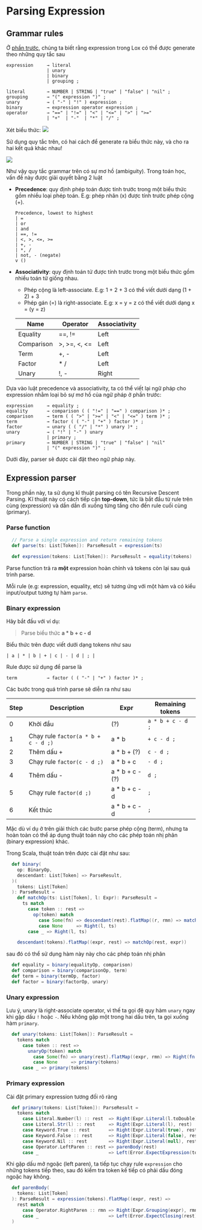 # Parsing Expression 

## Grammar rules

Ở [phần trước](/docs/book/4.representing-code.md), chúng ta biết rằng expression trong Lox có thể được generate theo những quy tắc sau 
```
expression     → literal
               | unary
               | binary
               | grouping ;

literal        → NUMBER | STRING | "true" | "false" | "nil" ;
grouping       → "(" expression ")" ;
unary          → ( "-" | "!" ) expression ;
binary         → expression operator expression ;
operator       → "==" | "!=" | "<" | "<=" | ">" | ">="
               | "+"  | "-"  | "*" | "/" ;
```
Xét biểu thức:
![](http://craftinginterpreters.com/image/parsing-expressions/tokens.png)

Sử dụng quy tắc trên, có hai cách để generate ra biểu thức này, và cho ra hai kết quả khác nhau!

![](http://craftinginterpreters.com/image/parsing-expressions/syntax-trees.png)

Như vậy quy tắc grammar trên có sự mơ hồ (ambiguity). Trong toán học, vấn đề này được giải quyết bằng 2 luật
* **Precedence**: quy định phép toán được tính trước trong một biểu thức gồm nhiều loại phép toán. E.g: phép nhân (x) được tính trước phép cộng (+).

    ```
    Precedence, lowest to highest
    | =
    | or
    | and
    | ==, !=
    | <, >, <=, >=
    | +, -
    | *, /
    | not, - (negate)
    v () 
    ```
* **Associativity**: quy định toán tử được tính trước trong một biểu thức gồm nhiều toán tử giống nhau.
    * Phép cộng là left-associate. E.g: 1 + 2 + 3 có thể viết dưới dạng (1 + 2) + 3
    * Phép gán (=) là right-associate. E.g: x = y = z có thể viết dưới dạng x = (y = z)


    | Name        | Operator     | Associativity |
    | --------    | --------     | -------- |
    | Equality    | ==, !=       | Left     |
    | Comparison  | >, >=, <, <= | Left     |
    | Term        | +, -         | Left     |
    | Factor      | * /          | Left     |
    | Unary       | !, -         | Right    |

Dựa vào luật precedence và associativity, ta có thể viết lại ngữ pháp cho expression nhằm loại bỏ sự mơ hồ của ngữ pháp ở phần trước:

```
expression     → equality ;
equality       → comparison ( ( "!=" | "==" ) comparison )* ;
comparison     → term ( ( ">" | ">=" | "<" | "<=" ) term )* ;
term           → factor ( ( "-" | "+" ) factor )* ;
factor         → unary ( ( "/" | "*" ) unary )* ;
unary          → ( "!" | "-" ) unary
               | primary ;
primary        → NUMBER | STRING | "true" | "false" | "nil"
               | "(" expression ")" ;
```

Dưới đây, parser sẽ được cài đặt theo ngữ pháp này.

## Expression parser 

Trong phần này, ta sử dụng kĩ thuật parsing có tên Recursive Descent Parsing. Kĩ thuật này có cách tiếp cận **top-down**, tức là bắt đầu từ rule trên cùng (expression) và dần dần đi xuống từng tầng cho đến rule cuối cùng (primary).

### Parse function 
```scala
  // Parse a single expression and return remaining tokens
  def parse(ts: List[Token]): ParseResult = expression(ts)

  def expression(tokens: List[Token]): ParseResult = equality(tokens)
```
Parse function trả ra **một** expression hoàn chỉnh và tokens còn lại sau quá trình parse.

Mỗi rule (e.g: expression, equality, etc) sẽ tương ứng với một hàm và có kiểu input/output tương tự hàm `parse`.

### Binary expression

Hãy bắt đầu với ví dụ:
> Parse biểu thức **a * b + c - d**

Biểu thức trên được viết dưới dạng tokens như sau
```
| a | * | b | + | c | - | d | ; |
```

Rule được sử dụng để parse là 
```
term           → factor ( ( "-" | "+" ) factor )* ;
```

Các bước trong quá trình parse sẽ diễn ra như sau

| Step | Description |Expr | Remaining tokens |
| - | - | - | - |
| 0 |   Khởi đầu   | (?)     | `a * b + c - d ;` |
| 1 | Chạy rule `factor(a * b + c - d ;)` | a * b | `+ c - d ;` |
| 2 | Thêm dấu + | a * b + (?) | `c - d ;` |
| 3 | Chạy rule `factor(c - d ;)` | a * b + c | `- d ;` |
| 4 | Thêm dấu - | a * b + c - (?) | `d ;` |
| 5 | Chạy rule `factor(d ;)`| a * b + c - d | `;` |
| 6 | Kết thúc | a * b + c - d | `;` |

Mặc dù ví dụ ở trên giải thích các bước parse phép cộng (term), nhưng ta hoàn toàn có thể áp dụng thuật toán này cho các phép toán nhị phân (binary expression) khác.

Trong Scala, thuật toán trên được cài đặt như sau:
```scala
  def binary(
    op: BinaryOp,
    descendant: List[Token] => ParseResult,
  )(
    tokens: List[Token]
  ): ParseResult =
    def matchOp(ts: List[Token], l: Expr): ParseResult =
      ts match
        case token :: rest =>
          op(token) match
            case Some(fn) => descendant(rest).flatMap((r, rmn) => matchOp(rmn, fn(l, r)))
            case None     => Right(l, ts)
        case _ => Right(l, ts)

    descendant(tokens).flatMap((expr, rest) => matchOp(rest, expr))
```

sau đó có thể sử dụng hàm này này cho các phép toán nhị phân
```scala 
  def equality = binary(equalityOp, comparison)
  def comparison = binary(comparisonOp, term)
  def term = binary(termOp, factor)
  def factor = binary(factorOp, unary)
```

### Unary expression 

Lưu ý, unary là right-associate operator, vì thế ta gọi đệ quy hàm `unary` ngay khi gặp dấu `!` hoặc `-`. Nếu không gặp một trong hai dấu trên, ta gọi xuống hàm `primary`.
```scala 
  def unary(tokens: List[Token]): ParseResult =
    tokens match
      case token :: rest =>
        unaryOp(token) match
          case Some(fn) => unary(rest).flatMap((expr, rmn) => Right(fn(expr), rmn))
          case None     => primary(tokens)
      case _ => primary(tokens)
```

### Primary expression

Cài đặt primary expression tương đối rõ ràng
```scala
  def primary(tokens: List[Token]): ParseResult =
    tokens match
      case Literal.Number(l) :: rest  => Right(Expr.Literal(l.toDouble), rest)
      case Literal.Str(l) :: rest     => Right(Expr.Literal(l), rest)
      case Keyword.True :: rest       => Right(Expr.Literal(true), rest)
      case Keyword.False :: rest      => Right(Expr.Literal(false), rest)
      case Keyword.Nil :: rest        => Right(Expr.Literal(null), rest)
      case Operator.LeftParen :: rest => parenBody(rest)
      case _                          => Left(Error.ExpectExpression(tokens))
```

Khi gặp dấu mở ngoặc (left paren), ta tiếp tục chạy rule `expression` cho những tokens tiếp theo, sau đó kiểm tra token kế tiếp có phải dấu đóng ngoặc hay không.

```scala 
  def parenBody(
    tokens: List[Token]
  ): ParseResult = expression(tokens).flatMap((expr, rest) =>
    rest match
      case Operator.RightParen :: rmn => Right(Expr.Grouping(expr), rmn)
      case _                          => Left(Error.ExpectClosing(rest))
  )
```

